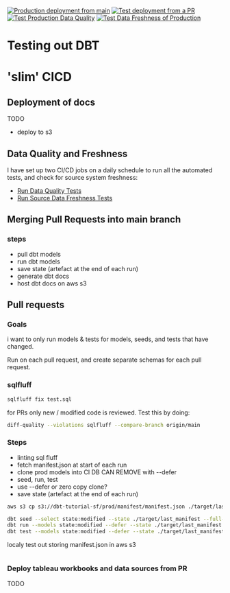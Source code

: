 [![Production deployment from main](https://github.com/wisemuffin/dbt-tutorial-sf/actions/workflows/ci_prod.yml/badge.svg)](https://github.com/wisemuffin/dbt-tutorial-sf/actions/workflows/ci_prod.yml)
[![Test deployment from a PR](https://github.com/wisemuffin/dbt-tutorial-sf/actions/workflows/ci_test.yml/badge.svg)](https://github.com/wisemuffin/dbt-tutorial-sf/actions/workflows/ci_test.yml)
[![Test Production Data Quality](https://github.com/wisemuffin/dbt-tutorial-sf/actions/workflows/ci_prod_test_shedule.yml/badge.svg)](https://github.com/wisemuffin/dbt-tutorial-sf/actions/workflows/ci_prod_test_shedule.yml)
[![Test Data Freshness of Production](https://github.com/wisemuffin/dbt-tutorial-sf/actions/workflows/ci_prod_data_freshness_shedule.yml/badge.svg)](https://github.com/wisemuffin/dbt-tutorial-sf/actions/workflows/ci_prod_data_freshness_shedule.yml)

# Testing out DBT



# 'slim' CICD

## Deployment of docs

TODO
- deploy to s3

## Data Quality and Freshness

I have set up two CI/CD jobs on a daily schedule to run all the automated tests, and check for source system freshness:

- [Run Data Quality Tests](https://github.com/wisemuffin/dbt-tutorial-sf/actions/workflows/ci_prod_test_shedule.yml)
- [Run Source Data Freshness Tests](https://github.com/wisemuffin/dbt-tutorial-sf/actions/workflows/ci_prod_data_freshness_shedule.yml)

## Merging Pull Requests into main branch

### steps

- pull dbt models
- run dbt models
- save state (artefact at the end of each run)
- generate dbt docs
- host dbt docs on aws s3

## Pull requests

### Goals 
i want to only run models & tests for models, seeds, and tests that have changed. 

Run on each pull request, and create separate schemas for each pull request.

### sqlfluff
```bash
sqlfluff fix test.sql
```

for PRs only new / modified code is reviewed. Test this by doing:

```bash
diff-quality --violations sqlfluff --compare-branch origin/main 
```

### Steps

- linting sql fluff
- fetch manifest.json at start of each run
- clone prod models into CI DB CAN REMOVE with --defer
- seed, run, test
- use --defer or zero copy clone?
- save state (artefact at the end of each run)

```bash
aws s3 cp s3://dbt-tutorial-sf/prod/manifest/manifest.json ./target/last_manifest/manifest.json

dbt seed --select state:modified --state ./target/last_manifest --full-refresh
dbt run --models state:modified --defer --state ./target/last_manifest
dbt test --models state:modified --defer --state ./target/last_manifest
```

localy test out storing manifest.json in aws s3
```bash

```

### Deploy tableau workbooks and data sources from PR

TODO
